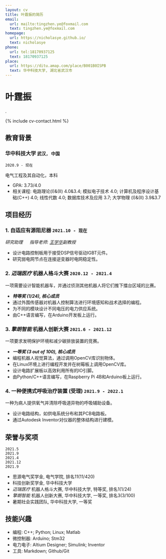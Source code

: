 ```yaml
---
layout: cv
title: 叶霆振的简历
email:
  url: mailto:tingzhen.ye@foxmail.com
  text: tingzhen.ye@foxmail.com
homepage:
  url: https://nicholasye.github.io/
  text: nicholasye
phone: 
  url: tel:18170937125
  text: 18170937125
place:
  url: https://ditu.amap.com/place/B001B0ISPB
  text: 华中科技大学, 湖北省武汉市
---
```


# 叶霆振
.

<!--
include contact information from the front matter
Supported arguments:
    - homepage: url, text
    - phone
    - email
-->

{% include cv-contact.html %}

## 教育背景

### **华中科技大学** `武汉, 中国`

```
2020.9 - 现在
```

电气工程及其自动化，本科
- GPA: 3.73/4.0
- 相关课程: 电路理论(I)&(II) 4.0&3.4; 模拟电子技术 4.0; 计算机及程序设计基础(C++) 4.0; 线性代数 4.0; 数据库技术及应用 3.7; 大学物理 (I)&(II) 3.9&3.7

## 项目经历

### **1. 自适应有源阻尼器** `2021.10 - 现在`
*研究助理*  &emsp;  *指导老师: [王学华](http://faculty.hust.edu.cn/wangxuehua/zh_CN/index.htm)副教授*

- 设计电路控制板用于接受DSP信号驱动IGBT元件。
- 研究弱电网节点在连接逆变器时电网稳定性。

### **2. *迈瑞医疗* 机器人格斗大赛** `2020.12 - 2021.4`
一项需要设计智能机器车，并通过侦测其他机器人将它们推下擂台区域的比赛。
- _**特等奖 (1/24), 核心成员**_<br>
- 通过外围传感器对机器人控制算法进行环境感知和战术选择的编程。
- 为不同的模块设计不同电压的电力供应系统。
- 由C++语言编写，在Arduino开发板上运行。

### **3. *擎朗智能* 机器人创新大赛** `2021.6 - 2021.12`
一项要求发明保护环境和减少碳排放装置的竞赛。

- _**一等奖 (3 out of 100), 核心成员**_<br>
- 编程机器人视觉算法，通过调用OpenCV库识别物体。
- 在Linux环境上进行编程开发并在树莓板上调用OpenCV库。
- 设计电路扩展板以高效利用所有的IO引脚。
- 由Python/C++语言编写，在Raspberry Pi 4B和Arduino板上运行。

### **4. 一种便携式呼吸治疗装置 (受理)** `2021.9 - 2022.1`
一种为病人提供氧气并清除呼吸道异物的呼吸辅助设备。

- 设计电路结构，如供电系统分布和其PCB电路板。
- 通过Autodesk Inventor对仪器的整体结构进行建模。

## 荣誉与奖项

```
2021.5
2021.9
2021.4
2021.12
2021.9
```

- 思源电气奖学金, 电气学院, 排名11(11/420)
- 科技创新奖学金, 华中科技大学
- *迈瑞医疗* 机器人格斗大赛, 华中科技大学, 特等奖, 排名1(1/24)
- *擎朗智能* 机器人创新大赛, 华中科技大学, 一等奖, 排名3(3/100)
- 暑期社会实践团队, 华中科技大学, 一等奖

## 技能兴趣

- 编程: C++; Python; Linux; Matlab
- 微控制器: Arduino; Stm32
- 电力电子: Altium Designer; Simulink; Inventor
- 工具: Markdown; Github/Git

<!-- ### Footer

Last updated: 2022.4.3 -->
